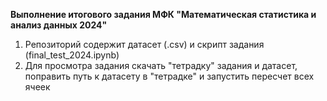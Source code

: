 <strong>Выполнение итогового задания МФК "Математическая статистика и анализ данных 2024"</strong>
1. Репозиторий содержит датасет (.csv) и скрипт задания (final_test_2024.ipynb)
2. Для просмотра задания скачать "тетрадку" задания и датасет, поправить путь к датасету в "тетрадке" и запустить пересчет всех ячеек
